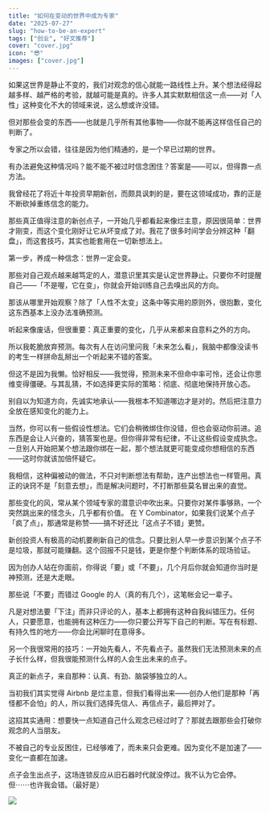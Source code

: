 ```yaml
---
title: "如何在变动的世界中成为专家"
date: "2025-07-27"
slug: "how-to-be-an-expert"
tags: ["创业", "好文推荐"]
cover: "cover.jpg"
icon: "😎"
images: ["cover.jpg"]
---
```

如果这世界是静止不变的，我们对观念的信心就能一路线性上升。某个想法经得起越多样、越严格的考验，就越可能是真的。许多人其实默默相信这一点——对「人性」这种变化不大的领域来说，这么想或许没错。



但对那些会变的东西——也就是几乎所有其他事物——你就不能再这样信任自己的判断了。



专家之所以会错，往往是因为他们精通的，是一个早已过期的世界。



有办法避免这种情况吗？能不能不被过时信念困住？答案是——可以，但得靠一点方法。



我曾经花了将近十年投资早期新创，而颇具讽刺的是，要在这领域成功，靠的正是不断砍掉重练信念的能力。



那些真正值得注意的新创点子，一开始几乎都看起来像烂主意，原因很简单：世界才刚变，而这个变化刚好让它从坏变成了对。我花了很多时间学会分辨这种「翻盘」，而这套技巧，其实也能套用在一切新想法上。



第一步，养成一种信念：世界一定会变。



那些对自己观点越来越笃定的人，潜意识里其实是认定世界静止。只要你不时提醒自己——「不是喔，它在变」，你就会开始训练自己去嗅出风的方向。



那该从哪里开始观察？除了「人性不太变」这条中等实用的原则外，很抱歉，变化这东西基本上没办法准确预测。



听起来像废话，但很重要：真正重要的变化，几乎从来都来自意料之外的方向。



所以我乾脆放弃预测。每次有人在访问里问我「未来怎么看」，我脑中都像没读书的考生一样拼命乱掰出一个听起来不错的答案。



但这不是因为我懒。恰好相反——我觉得，预测未来不但命中率可怜，还会让你思维变得僵硬。与其乱猜，不如选择更实际的策略：彻底、彻底地保持开放心态。



别自以为知道方向，先诚实地承认——我根本不知道哪边才是对的。然后把注意力全放在感知变化的能力上。



当然，你可以有一些假设性想法。它们会稍微绑住你没错，但也会驱动你前进。追东西是会让人兴奋的，猜答案也是。但你得非常有纪律，不让这些假设变成执念。
一旦别人开始把某个想法跟你绑在一起，那个想法就更可能变成你想相信的东西——这时你就该加倍怀疑它。



我相信，这种偏被动的做法，不只对判断想法有帮助，连产出想法也一样管用。真正的诀窍不是「刻意去想」，而是解决问题时，不打断那些莫名冒出来的直觉。



那些变化的风，常从某个领域专家的潜意识中吹出来。只要你对某件事够熟，一个突然跳出来的怪念头，几乎都有价值。
在 Y Combinator，如果我们说某个点子「疯了点」，那通常是称赞——搞不好还比「这点子不错」更赞。



新创投资人有极高的动机要刷新自己的信念。只要比别人早一步意识到某个点子不是垃圾，那就可能赚翻。这个回报不只是钱，更是你整个判断体系的现场验证。



因为创办人站在你面前，你得说「要」或「不要」，几个月后你就会知道你当时是神预测，还是大走眼。



那些说「不要」而错过 Google 的人（真的有几个），这笔帐会记一辈子。



凡是对想法要「下注」而非只评论的人，基本上都拥有这种自我纠错压力。任何人，只要愿意，也能拥有这种压力——你只要公开写下自己的判断。写在有标题、有持久性的地方——你会比闲聊时在意得多。



另一个我很常用的技巧：一开始先看人，不先看点子。虽然我们无法预测未来的点子长什么样，但我很能预测什么样的人会生出未来的点子。



真正的新点子，来自那种：认真、有劲、脑袋够独立的人。



当初我们其实觉得 Airbnb 是烂主意，但我们看得出来——创办人他们是那种「再怪都不会怕」的人，所以我们选择先信人、再信点子，最后押对了。



这招其实通用：想要快一点知道自己什么观念已经过时了？那就去跟那些会打破你观念的人当朋友。



不被自己的专业反困住，已经够难了，而未来只会更难。因为变化不是加速了——变化一直都在加速。



点子会生出点子，这场连锁反应从旧石器时代就没停过。我不认为它会停。
但⋯⋯也许我会错。（最好是）




![](https://prod-files-secure.s3.us-west-2.amazonaws.com/112d0858-5090-4d34-a606-b75eb8d65fd2/46476355-9cf3-4e99-9b7a-3531bc426380/1000202064.png?X-Amz-Algorithm=AWS4-HMAC-SHA256&X-Amz-Content-Sha256=UNSIGNED-PAYLOAD&X-Amz-Credential=ASIAZI2LB466SP4R744W%2F20251031%2Fus-west-2%2Fs3%2Faws4_request&X-Amz-Date=20251031T191006Z&X-Amz-Expires=3600&X-Amz-Security-Token=IQoJb3JpZ2luX2VjEFMaCXVzLXdlc3QtMiJIMEYCIQDRxDaMd99rphONmnbVyC6iELuWbEk3rQyiqDC86iOLgAIhAPUW4MUSYzxoqasZ3JEvt487QmrJNRaK%2FKucn25RbOmbKv8DCBwQABoMNjM3NDIzMTgzODA1IgyN1L%2BVpJtJQxTdCq4q3ANB9WzmATypj%2Fhp%2B0Ib4T0s3%2FzonMEFOMjrxwjuaGKhytLGQIIRa1mGiYXZ%2B1uuwd4JSksYb1J5LQKz4z8y7YmHwRA0vJFzzkW7e7JDvoaleYGlzj1FX8EpwQiXpIcl%2Fi3rtiXJysDiUHylaw0Cn94HOuLCgQgzquICSCGzTmUFRVeI36CbObtIAVVBT7bbfBl52fNXTl8lpkigUm1KZdI2bR5aACYl1i76EZx7eRcKQ%2FlVT50M5BSA6lkND8%2FrfRLKaQbIPgEW0E%2BS2wcEOI1eKRSMeuJgOv9pVhgYjoO31HV2qwuvxccXfdyv4D5NxXb3vZKww4VNylCwiBILm%2F9k%2F6wb2iO3vRASd6SpRqjfk8jOZvGm7e0mKPDiG2yDmSVkTWmkZRPZeM0pY8JF2G925V9jt8T2Q%2FL4Up6CSgMvTiZ2PBIzbA1v9mfTxH%2B3m0CE4MgeiHpS300cqlZb04KMzzMtiBLBAtnUPcvR9OdDBU3aJ8ecc8FNzdZugechg%2FFFWJVJzCdTsLTTBVsSimBHaBdkYw%2BJLfLDmmS8arjEyUrmKKaktbe7xWHfOvvI3%2FYKXudw0tpE94XS23Y4FZ3mPKJHUgmmpbx08EPnQaSIVi7SfAG%2BQrIdfK2nUzDm%2F5PIBjqkASLn7n1uSdjNoYtAg%2F7eM6yrbunzxpkm%2FPeOnmos1zdgQtdVyDOXwKQMwltkROSUtIow5T%2FfMvJHJbgevzK9cYna7R2BaM7IvgGEJsq7QSyTKhlSOfkRqeJJcYe6J5epv230EMBP9%2F712HWKr88Zxrh6broV7LcQqbD%2F9NVOVy4I9c56E1ZELu0cUPSvoEZzw0kDF%2FyDjnnWHV7TuYT8vRVUul2j&X-Amz-Signature=8d3f7262fa4de37a5edfde51f4273e62ab93adbe985f4aa21fe9fdbc261ed29d&X-Amz-SignedHeaders=host&x-amz-checksum-mode=ENABLED&x-id=GetObject)

